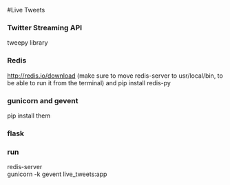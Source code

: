 #Live Tweets

### Twitter Streaming API
tweepy library 

### Redis
http://redis.io/download  (make sure to move redis-server to usr/local/bin, to be able to run it from the terminal)
and pip install redis-py

### gunicorn and gevent 
pip install them 


### flask 

### run
redis-server  
gunicorn -k gevent live_tweets:app  


 

